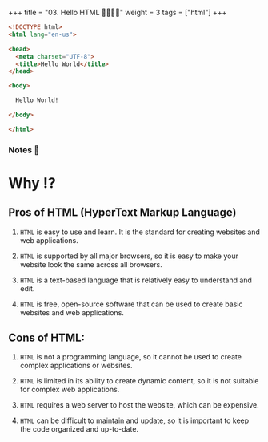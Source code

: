 +++
title = "03. Hello HTML 👩‍🏫🧑‍🏫"
weight = 3
tags = ["html"] 
+++


```html
<!DOCTYPE html>
<html lang="en-us">

<head>
  <meta charset="UTF-8">
  <title>Hello World</title>
</head>

<body>

  Hello World!

</body>

</html>

```

### Notes 📖

# Why !?
## Pros of HTML (HyperText Markup Language)


1. `HTML` is easy to use and learn. It is the standard for creating websites and web applications.

2. `HTML` is supported by all major browsers, so it is easy to make your website look the same across all browsers.

3. `HTML` is a text-based language that is relatively easy to understand and edit.

4. `HTML` is free, open-source software that can be used to create basic websites and web applications.

## Cons of HTML:


1. `HTML` is not a programming language, so it cannot be used to create complex applications or websites.

2. `HTML` is limited in its ability to create dynamic content, so it is not suitable for complex web applications.

3. `HTML` requires a web server to host the website, which can be expensive.

4. `HTML` can be difficult to maintain and update, so it is important to keep the code organized and up-to-date.